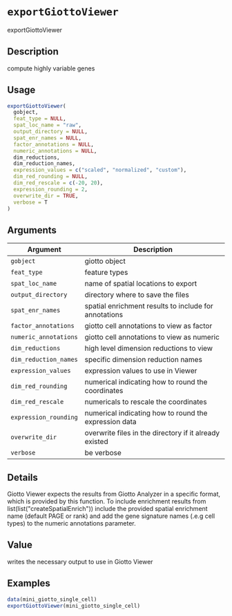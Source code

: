 # `exportGiottoViewer`

exportGiottoViewer


## Description

compute highly variable genes


## Usage

```r
exportGiottoViewer(
  gobject,
  feat_type = NULL,
  spat_loc_name = "raw",
  output_directory = NULL,
  spat_enr_names = NULL,
  factor_annotations = NULL,
  numeric_annotations = NULL,
  dim_reductions,
  dim_reduction_names,
  expression_values = c("scaled", "normalized", "custom"),
  dim_red_rounding = NULL,
  dim_red_rescale = c(-20, 20),
  expression_rounding = 2,
  overwrite_dir = TRUE,
  verbose = T
)
```


## Arguments

Argument      |Description
------------- |----------------
`gobject`     |     giotto object
`feat_type`     |     feature types
`spat_loc_name`     |     name of spatial locations to export
`output_directory`     |     directory where to save the files
`spat_enr_names`     |     spatial enrichment results to include for annotations
`factor_annotations`     |     giotto cell annotations to view as factor
`numeric_annotations`     |     giotto cell annotations to view as numeric
`dim_reductions`     |     high level dimension reductions to view
`dim_reduction_names`     |     specific dimension reduction names
`expression_values`     |     expression values to use in Viewer
`dim_red_rounding`     |     numerical indicating how to round the coordinates
`dim_red_rescale`     |     numericals to rescale the coordinates
`expression_rounding`     |     numerical indicating how to round the expression data
`overwrite_dir`     |     overwrite files in the directory if it already existed
`verbose`     |     be verbose


## Details

Giotto Viewer expects the results from Giotto Analyzer in a specific format,
 which is provided by this function. To include enrichment results from list(list("createSpatialEnrich")) 
 include the provided spatial enrichment name (default PAGE or rank)
 and add the gene signature names (.e.g cell types) to the numeric annotations parameter.


## Value

writes the necessary output to use in Giotto Viewer


## Examples

```r
data(mini_giotto_single_cell)
exportGiottoViewer(mini_giotto_single_cell)
```


